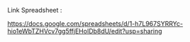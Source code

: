 Link Spreadsheet :

https://docs.google.com/spreadsheets/d/1-h7L967SYRRYc-hio1eWbTZHVcv7gg5ffjEHoIDb8dU/edit?usp=sharing
